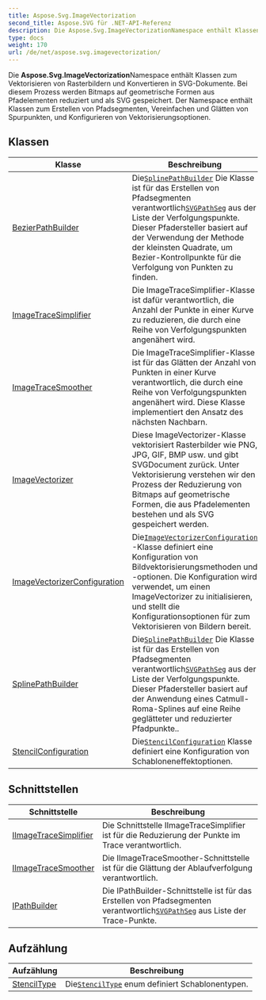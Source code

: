 ```yaml
---
title: Aspose.Svg.ImageVectorization
second_title: Aspose.SVG für .NET-API-Referenz
description: Die Aspose.Svg.ImageVectorizationNamespace enthält Klassen zum Vektorisieren von Rasterbildern und Konvertieren in SVGDokumente. Bei diesem Prozess werden Bitmaps auf geometrische Formen aus Pfadelementen reduziert und als SVG gespeichert. Der Namespace enthält Klassen zum Erstellen von Pfadsegmenten Vereinfachen und Glätten von Spurpunkten und Konfigurieren von Vektorisierungsoptionen.
type: docs
weight: 170
url: /de/net/aspose.svg.imagevectorization/
---
```

Die **Aspose.Svg.ImageVectorization**Namespace enthält Klassen zum Vektorisieren von Rasterbildern und Konvertieren in SVG-Dokumente. Bei diesem Prozess werden Bitmaps auf geometrische Formen aus Pfadelementen reduziert und als SVG gespeichert. Der Namespace enthält Klassen zum Erstellen von Pfadsegmenten, Vereinfachen und Glätten von Spurpunkten, und Konfigurieren von Vektorisierungsoptionen.

## Klassen

| Klasse | Beschreibung |
| --- | --- |
| [BezierPathBuilder](./bezierpathbuilder/) | Die[`SplinePathBuilder`](../aspose.svg.imagevectorization/splinepathbuilder/) Die Klasse ist für das Erstellen von Pfadsegmenten verantwortlich[`SVGPathSeg`](../aspose.svg.paths/svgpathseg/) aus der Liste der Verfolgungspunkte. Dieser Pfadersteller basiert auf der Verwendung der Methode der kleinsten Quadrate, um Bezier-Kontrollpunkte für die Verfolgung von Punkten zu finden. |
| [ImageTraceSimplifier](./imagetracesimplifier/) | Die ImageTraceSimplifier-Klasse ist dafür verantwortlich, die Anzahl der Punkte in einer Kurve zu reduzieren, die durch eine Reihe von Verfolgungspunkten angenähert wird. |
| [ImageTraceSmoother](./imagetracesmoother/) | Die ImageTraceSimplifier-Klasse ist für das Glätten der Anzahl von Punkten in einer Kurve verantwortlich, die durch eine Reihe von Verfolgungspunkten angenähert wird. Diese Klasse implementiert den Ansatz des nächsten Nachbarn. |
| [ImageVectorizer](./imagevectorizer/) | Diese ImageVectorizer-Klasse vektorisiert Rasterbilder wie PNG, JPG, GIF, BMP usw. und gibt SVGDocument zurück. Unter Vektorisierung verstehen wir den Prozess der Reduzierung von Bitmaps auf geometrische Formen, die aus Pfadelementen bestehen und als SVG gespeichert werden. |
| [ImageVectorizerConfiguration](./imagevectorizerconfiguration/) | Die[`ImageVectorizerConfiguration`](../aspose.svg.imagevectorization/imagevectorizerconfiguration/) -Klasse definiert eine Konfiguration von Bildvektorisierungsmethoden und -optionen. Die Konfiguration wird verwendet, um einen ImageVectorizer zu initialisieren, und stellt die Konfigurationsoptionen für zum Vektorisieren von Bildern bereit. |
| [SplinePathBuilder](./splinepathbuilder/) | Die[`SplinePathBuilder`](../aspose.svg.imagevectorization/splinepathbuilder/) Die Klasse ist für das Erstellen von Pfadsegmenten verantwortlich[`SVGPathSeg`](../aspose.svg.paths/svgpathseg/) aus der Liste der Verfolgungspunkte. Dieser Pfadersteller basiert auf der Anwendung eines Catmull-Roma-Splines auf eine Reihe geglätteter und reduzierter Pfadpunkte.. |
| [StencilConfiguration](./stencilconfiguration/) | Die[`StencilConfiguration`](../aspose.svg.imagevectorization/stencilconfiguration/) Klasse definiert eine Konfiguration von Schabloneneffektoptionen. |
## Schnittstellen

| Schnittstelle | Beschreibung |
| --- | --- |
| [IImageTraceSimplifier](./iimagetracesimplifier/) | Die Schnittstelle IImageTraceSimplifier ist für die Reduzierung der Punkte im Trace verantwortlich. |
| [IImageTraceSmoother](./iimagetracesmoother/) | Die IImageTraceSmoother-Schnittstelle ist für die Glättung der Ablaufverfolgung verantwortlich. |
| [IPathBuilder](./ipathbuilder/) | Die IPathBuilder-Schnittstelle ist für das Erstellen von Pfadsegmenten verantwortlich[`SVGPathSeg`](../aspose.svg.paths/svgpathseg/) aus Liste der Trace-Punkte. |
## Aufzählung

| Aufzählung | Beschreibung |
| --- | --- |
| [StencilType](./stenciltype/) | Die[`StencilType`](../aspose.svg.imagevectorization/stenciltype/) enum definiert Schablonentypen. |


